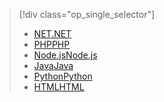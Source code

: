 > [!div class="op_single_selector"]
> * [<span data-ttu-id="f9829-101">NET</span><span class="sxs-lookup"><span data-stu-id="f9829-101">.NET</span></span>](../articles/app-service-web/app-service-web-get-started-dotnet.md)
> * [<span data-ttu-id="f9829-102">PHP</span><span class="sxs-lookup"><span data-stu-id="f9829-102">PHP</span></span>](../articles/app-service-web/app-service-web-get-started-php.md)
> * [<span data-ttu-id="f9829-103">Node.js</span><span class="sxs-lookup"><span data-stu-id="f9829-103">Node.js</span></span>](../articles/app-service-web/app-service-web-get-started-nodejs.md)
> * [<span data-ttu-id="f9829-104">Java</span><span class="sxs-lookup"><span data-stu-id="f9829-104">Java</span></span>](../articles/app-service-web/app-service-web-get-started-java.md)
> * [<span data-ttu-id="f9829-105">Python</span><span class="sxs-lookup"><span data-stu-id="f9829-105">Python</span></span>](../articles/app-service-web/app-service-web-get-started-python.md)
> * [<span data-ttu-id="f9829-106">HTML</span><span class="sxs-lookup"><span data-stu-id="f9829-106">HTML</span></span>](../articles/app-service-web/app-service-web-get-started-html.md)
> 
> 

